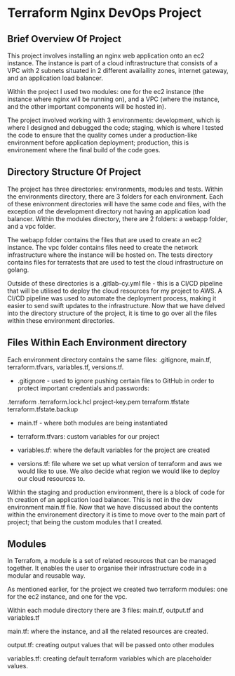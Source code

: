 <h1>Terraform Nginx DevOps Project</h1>

<h2>Brief Overview Of Project</h2>

<p> This project involves installing an nginx web application onto an ec2 instance. The instance is part of a cloud inftrastructure that consists of a VPC with 2 subnets situated in 2 different availaility zones, internet gateway, and an application load balancer.

Within the project I used two modules: one for the ec2 instance (the instance where nginx will be running on), and a VPC (where the instance, and the other important components will be hosted in).  
  
The project involved working with 3 environments: development, which is where I designed and debugged the code; staging, which is where I tested the code to ensure that the quality comes under a production-like environment before application deployment; production, this is environement where the final build of the code goes.</p>

<h2>Directory Structure Of Project</h2>

<p>The project has three directories: environments, modules and tests. Within the environments directory, there are 3 folders for each environment. Each of these enivronment directories will have the same code and files, with the exception of the development directory not having an application load balancer. Within the modules directory, there are 2 folders: a webapp folder, and a vpc folder. 
  
The webapp folder contains the files that are used to create an ec2 instance. The vpc folder contains files need to create the network infrastructure where the instance will be hosted on. The tests directory contains files for terratests that are used to test the cloud infrastructure on golang. 

Outside of these directories is a .gitlab-cy.yml file - this is a CI/CD pipeline that will be utilised to deploy the cloud resources for my project to AWS. A CI/CD pipeline was used to automate the deployment process, making it easier to send swift updates to the infrastructure. Now that we have delved into the directory structure of the project, it is time to go over all the files within these environment directories.
</p>

<h2>Files Within Each Environment directory</h2>

<p> Each environment directory contains the same files: .gitignore, main.tf, terraform.tfvars, variables.tf, versions.tf.

- .gitignore - used to ignore pushing certain files to GitHub in order to protect important credentials and passwords:

.terraform
.terraform.lock.hcl
project-key.pem
terraform.tfstate
terraform.tfstate.backup

- main.tf - where both modules are being instantiated
  
- terraform.tfvars: custom variables for our project

- variables.tf: where the default variables for the project are created

- versions.tf: file where we set up what version of terraform and aws we would like to use. We also decide what region we would like to deploy our cloud resources to.

Within the staging and production environment, there is a block of code for th creation of an application load balancer. This is not in the dev environment main.tf file. Now that we have discussed about the contents within the environement directory it is time to move over to the main part of project; that being the custom modules that I created.
</p>

<h2> Modules </h2>

<p> In Terrafom, a module is a set of related resources that can be managed together. It enables the user to organise their infrastructure code in a modular and reusable way. </p>

<p> As mentioned earlier, for the project we created two terraform modules: one for the ec2 instance, and one for the vpc.

Within each module directory there are 3 files: main.tf, output.tf and variables.tf

 main.tf: where the instance, and all the related resources are created.

 output.tf: creating output values that will be passed onto other modules

 variables.tf: creating default terraform variables which are placeholder values.
</p>
